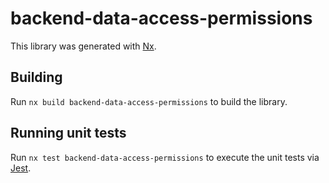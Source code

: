 # backend-data-access-permissions

This library was generated with [Nx](https://nx.dev).

## Building

Run `nx build backend-data-access-permissions` to build the library.

## Running unit tests

Run `nx test backend-data-access-permissions` to execute the unit tests via [Jest](https://jestjs.io).
